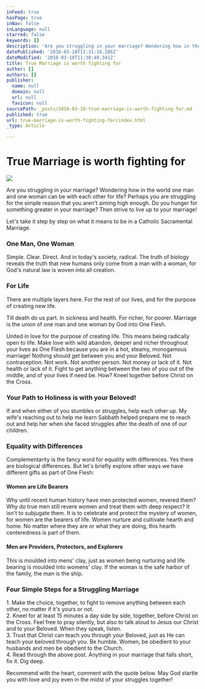 ```yaml
---
inFeed: true
hasPage: true
inNav: false
inLanguage: null
starred: false
keywords: []
description: 'Are you struggling in your marriage? Wondering how in the world one man and one woman can be with each other for life? Perhaps you are struggling for the simple reason that you aren’t aiming high enough. Do you hunger for something greater in your marriage? Then strive to live up to your marriage!'
datePublished: '2016-03-18T11:31:16.285Z'
dateModified: '2016-03-18T11:30:40.341Z'
title: True Marriage is worth fighting for
author: []
authors: []
publisher:
  name: null
  domain: null
  url: null
  favicon: null
sourcePath: _posts/2016-03-18-true-marriage-is-worth-fighting-for.md
published: true
url: true-marriage-is-worth-fighting-for/index.html
_type: Article

---
```

# True Marriage is worth fighting for
![](https://the-grid-user-content.s3-us-west-2.amazonaws.com/d133ca54-245e-4867-b5f4-5a9779479ce4.jpg)

Are you struggling in your marriage? Wondering how in the world one man and one woman can be with each other for life? Perhaps you are struggling for the simple reason that you aren't aiming high enough. Do you hunger for something greater in your marriage? Then strive to live up to your marriage!

Let's take it step by step on what it means to be in a Catholic Sacramental Marriage.

### **One Man, One Woman**

Simple. Clear. Direct. And in today's society, radical. The truth of biology reveals the truth that new humans only come from a man with a woman, for God's natural law is woven into all creation.

### **For Life**

There are multiple layers here. For the rest of our lives, and for the purpose of creating new life.

Till death do us part. In sickness and health. For richer, for poorer. Marriage is the union of one man and one woman by God into One Flesh.

United in love for the purpose of creating life. This means being radically open to life. Make love with wild abandon, deeper and richer throughout your lives as One Flesh because you are in a hot, steamy, monogamous marriage! Nothing should get between you and your Beloved. Not contraception. Not work. Not another person. Not money or lack of it. Not health or lack of it. Fight to get anything between the two of you out of the middle, and of your lives if need be. How? Kneel together before Christ on the Cross.

### Your Path to Holiness is with your Beloved!

If and when either of you stumbles or struggles, help each other up. My wife's reaching out to help me learn Sabbath helped prepare me to reach out and help her when she faced struggles after the death of one of our children.

### Equality with Differences

Complementarity is the fancy word for equality with differences. Yes there are biological differences. But let's briefly explore other ways we have different gifts as part of One Flesh:

#### Women are Life Bearers

Why until recent human history have men protected women, revered them? Why do true men still revere women and treat them with deep respect? It isn't to subjugate them. It is to celebrate and protect the mystery of women, for women are the bearers of life. Women nurture and cultivate hearth and home. No matter where they are or what they are doing, this hearth centeredness is part of them.

#### Men are Providers, Protectors, and Explorers

This is moulded into mens' clay, just as women being nurturing and life bearing is moulded into womens' clay. If the woman is the safe harbor of the family, the man is the ship.

### Four Simple Steps for a Struggling Marriage

1\. Make the choice, together, to fight to remove anything between each other, no matter if it's yours or not.  
2\. Kneel for at least 15 minutes a day side by side, together, before Christ on the Cross. Feel free to pray silently, but also to talk aloud to Jesus our Christ and to your Beloved. When they speak, listen.  
3\. Trust that Christ can teach you through your Beloved, just as He can teach your beloved through you. Be humble. Women, be obedient to your husbands and men be obedient to the Church.  
4\. Read through the above post. Anything in your marriage that falls short, fix it. Dig deep.

Recommend with the heart, comment with the quote below. May God startle you with love and joy even in the midst of your struggles together!